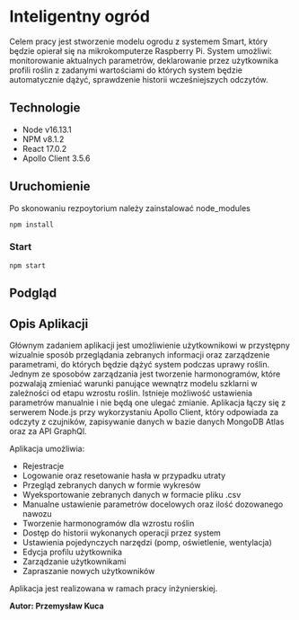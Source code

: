 # Inteligentny ogród

Celem pracy jest stworzenie modelu ogrodu z systemem Smart, który będzie opierał się na mikrokomputerze Raspberry Pi. System umożliwi: monitorowanie aktualnych parametrów, deklarowanie przez użytkownika profili roślin z zadanymi wartościami do których system będzie automatycznie dążyć, sprawdzenie historii wcześniejszych odczytów.

## Technologie

- Node v16.13.1
- NPM v8.1.2
- React 17.0.2
- Apollo Client 3.5.6

    
## Uruchomienie

Po skonowaniu rezpoytorium należy zainstalować node_modules

    npm install

### Start

    npm start
    
    
## Podgląd 


## Opis Aplikacji

Głównym zadaniem aplikacji jest umożliwienie użytkownikowi w przystępny wizualnie sposób przeglądania zebranych informacji oraz zarządzenie parametrami, do których będzie dążyć system podczas uprawy roślin. Jednym ze sposobów zarządzania jest tworzenie harmonogramów, które pozwalają zmieniać warunki panujące wewnątrz modelu szklarni w zależności od etapu wzrostu roślin. Istnieje możliwość ustawienia parametrów manualnie i nie będą one ulegać zmianie. Aplikacja łączy się z serwerem Node.js przy wykorzystaniu Apollo Client, który odpowiada za odczyty z czujników, zapisywanie danych w bazie danych MongoDB Atlas oraz za API GraphQl.


Aplikacja umożliwia:
- Rejestracje
- Logowanie oraz resetowanie hasła w przypadku utraty
- Przegląd zebranych danych w formie wykresów
- Wyeksportowanie zebranych danych w formacie pliku .csv
- Manualne ustawienie parametrów docelowych oraz ilość dozowanego nawozu
- Tworzenie harmonogramów dla wzrostu roślin 
- Dostęp do historii wykonanych operacji przez system
- Ustawienia pojedynczych narzędzi (pomp, oświetlenie, wentylacja)
- Edycja profilu użytkownika
- Zarządzanie użytkownikami
- Zapraszanie nowych użytkowników


Aplikacja jest realizowana w ramach pracy inżynierskiej.



**Autor: Przemysław Kuca**
